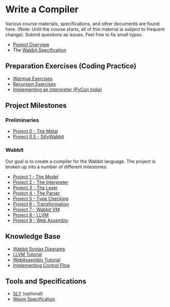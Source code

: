 # Write a Compiler

Various course materials, specifications, and other documents are
found here.  (Note: Until the course starts, all of this material is
subject to frequent change). Submit questions as issues. Feel free to
fix small typos.

* [Project Overview](Compiler-Project-Overview.md)
* The [Wabbit Specification](Wabbit-Specification.md)

## Preparation Exercises (Coding Practice)

* [Warmup Exercises](Warmup-Exercises.md)
* [Recursion Exercises](Recursion-Exercises.md)
* [Implementing an Interpreter (PyCon India)](https://www.youtube.com/watch?v=VUT386_GKI8)

## Project Milestones

### Preliminaries

* [Project 0 - The Metal](Project0_The_Metal.md)
* [Project 0.5 - SillyWabbit](Project0_5_SillyWabbit.md)

### Wabbit

Our goal is to create a compiler for the Wabbit language.  The project is broken up into
a number of different milestones. 

* [Project 1 - The Model](Project1_The_Model.md)
* [Project 2 - The Interpreter](Project2_The_Interpreter.md)
* [Project 3 - The Lexer](Project3_Tokenizing.md)
* [Project 4 - The Parser](Project4_Parsing.md)
* [Project 5 - Type Checking](Project5_Type_Checking.md)
* [Project 6 - Transformation](Project6_Transformation.md)
* [Project 7 - Wabbit VM](Project7_WVM.md)
* [Project 8 - LLVM](Project8_LLVM.md)
* [Project 9 - Web Assembly](Project9_WASM.md)

## Knowledge Base

* [Wabbit Syntax Diagrams](WabbitSyntax.pdf)
* [LLVM Tutorial](LLVM-Tutorial.md)
* [WebAssembly Tutorial](WebAssembly-Tutorial.md)
* [Implementing Control Flow](Control-Flow.md)

## Tools and Specifications

* [SLY](https://github.com/dabeaz/sly) (optional)
* [Wasm Specification](https://webassembly.github.io/spec/core/index.html)

